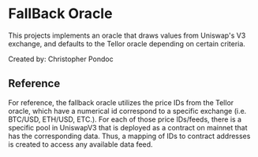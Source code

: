 # FallBack Oracle
This projects implements an oracle that draws values from Uniswap's V3 exchange, and defaults to the Tellor oracle depending on certain criteria.

Created by: Christopher Pondoc

## Reference

For reference, the fallback oracle utilizes the price IDs from the Tellor oracle, which have a numerical id correspond to a specific exchange (i.e. BTC/USD, ETH/USD, ETC.). For each of those price IDs/feeds, there is a specific pool in UniswapV3 that is deployed as a contract on mainnet that has the corresponding data. Thus, a mapping of IDs to contract addresses is created to access any available data feed.